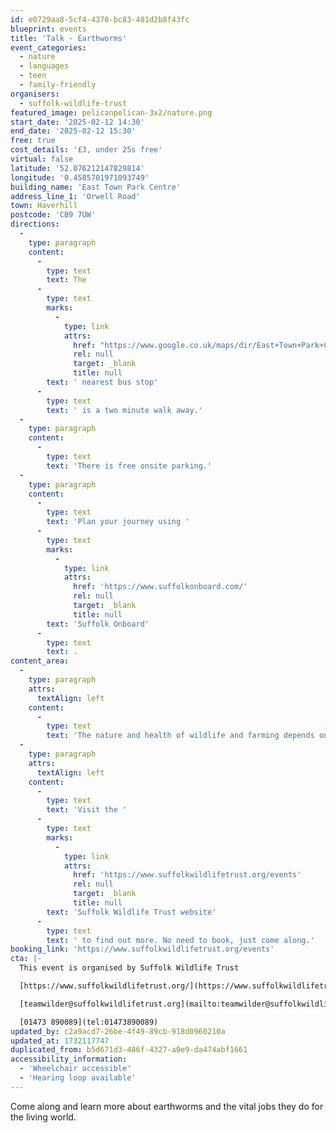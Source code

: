 ```yaml
---
id: e0729aa8-5cf4-4370-bc83-481d2b8f43fc
blueprint: events
title: 'Talk - Earthworms'
event_categories:
  - nature
  - languages
  - teen
  - family-friendly
organisers:
  - suffolk-wildlife-trust
featured_image: pelicanpelican-3x2/nature.png
start_date: '2025-02-12 14:30'
end_date: '2025-02-12 15:30'
free: true
cost_details: '£3, under 25s free'
virtual: false
latitude: '52.076212147829814'
longitude: '0.4585701971093749'
building_name: 'East Town Park Centre'
address_line_1: 'Orwell Road'
town: Haverhill
postcode: 'CB9 7UW'
directions:
  -
    type: paragraph
    content:
      -
        type: text
        text: The
      -
        type: text
        marks:
          -
            type: link
            attrs:
              href: "https://www.google.co.uk/maps/dir/East+Town+Park+Centre,+Coupals+Rd,+Haverhill+CB9+7UR/''/@52.0764983,0.456962,18z/data=!3m1!4b1!4m14!4m13!1m5!1m1!1s0x47d85ee9ceafccfb:0x8b4c49f409acd5fb!2m2!1d0.4585702!2d52.0760737!1m5!1m1!1s0x47d85ec267d0a2ef:0x5ef4ec298a6bcaa0!2m2!1d0.458309!2d52.076923!3e2?entry=ttu&g_ep=EgoyMDI0MTExNy4wIKXMDSoASAFQAw%3D%3D"
              rel: null
              target: _blank
              title: null
        text: ' nearest bus stop'
      -
        type: text
        text: ' is a two minute walk away.'
  -
    type: paragraph
    content:
      -
        type: text
        text: 'There is free onsite parking.'
  -
    type: paragraph
    content:
      -
        type: text
        text: 'Plan your journey using '
      -
        type: text
        marks:
          -
            type: link
            attrs:
              href: 'https://www.suffolkonboard.com/'
              rel: null
              target: _blank
              title: null
        text: 'Suffolk Onboard'
      -
        type: text
        text: .
content_area:
  -
    type: paragraph
    attrs:
      textAlign: left
    content:
      -
        type: text
        text: 'The nature and health of wildlife and farming depends on the soil and without the work of earthworms it would all be in jeopardy, yet we so readily and wrongly ignore these humble creatures.'
  -
    type: paragraph
    attrs:
      textAlign: left
    content:
      -
        type: text
        text: 'Visit the '
      -
        type: text
        marks:
          -
            type: link
            attrs:
              href: 'https://www.suffolkwildlifetrust.org/events'
              rel: null
              target: _blank
              title: null
        text: 'Suffolk Wildlife Trust website'
      -
        type: text
        text: ' to find out more. No need to book, just come along.'
booking_link: 'https://www.suffolkwildlifetrust.org/events'
cta: |-
  This event is organised by Suffolk Wildlife Trust

  [https://www.suffolkwildlifetrust.org/](https://www.suffolkwildlifetrust.org/)

  [teamwilder@suffolkwildlifetrust.org](mailto:teamwilder@suffolkwildlifetrust.org)

  [01473 890089](tel:01473890089)
updated_by: c2a9acd7-26be-4f49-89cb-918d0960210a
updated_at: 1732117747
duplicated_from: b5d671d3-486f-4327-a0e9-da474abf1661
accessibility_information:
  - 'Wheelchair accessible'
  - 'Hearing loop available'
---
```

Come along and learn more about earthworms and the vital jobs they do for the living world.